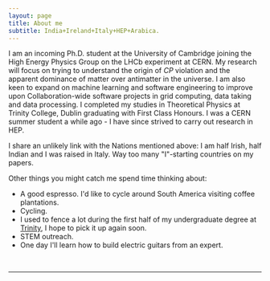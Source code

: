 ```yaml
---
layout: page
title: About me
subtitle: India+Ireland+Italy+HEP+Arabica. 
---
```


I am an incoming Ph.D. student at the University of Cambridge joining the High Energy Physics Group on the LHCb experiment at CERN. My research will focus on trying to understand the origin of *CP* violation and the apparent dominance of matter over antimatter in the universe. I am also keen to expand on machine learning and software engineering to improve upon Collaboration-wide software projects in grid computing, data taking and data processing. I completed my studies in Theoretical Physics at Trinity College, Dublin graduating with First Class Honours. I was a CERN summer student a while ago - I have since strived to carry out research in HEP.

I share an unlikely link with the Nations mentioned above: I am half Irish, half Indian and I was raised in Italy. Way too many "I"-starting countries on my papers. 

Other things you might catch me spend time thinking about:

- A good espresso. I'd like to cycle around South America visiting coffee plantations.
- Cycling. 
- I used to fence a lot during the first half of my undergraduate degree at [Trinity](https://dufencing.wordpress.com), I hope to pick it up again soon.
- STEM outreach.
- One day I'll learn how to build electric guitars from an expert.
<br>
<hr>
